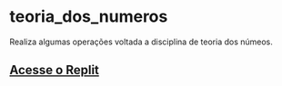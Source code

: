 # teoria_dos_numeros
Realiza algumas operações voltada a disciplina de teoria dos númeos.

<a href="https://replit.com/@rafaelfbastos/teoriadosnumeros"><h2>Acesse o Replit</h2></a>
